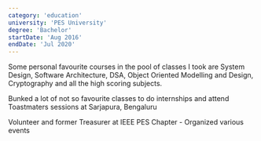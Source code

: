 ```yaml
---
category: 'education'
university: 'PES University'
degree: 'Bachelor'
startDate: 'Aug 2016'
endDate: 'Jul 2020'
---
```


Some personal favourite courses in the pool of classes I took are System Design, Software Architecture, DSA, Object Oriented Modelling and Design, Cryptography and all the high scoring subjects.

Bunked a lot of not so favourite classes to do internships and attend Toastmaters sessions at Sarjapura, Bengaluru

Volunteer and former Treasurer at IEEE PES Chapter - Organized various events
